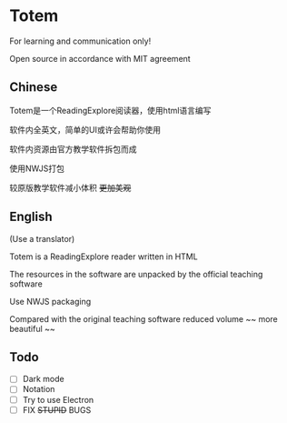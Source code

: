 # Totem

For learning and communication only!

Open source in accordance with MIT agreement

## Chinese 

Totem是一个ReadingExplore阅读器，使用html语言编写

软件内全英文，简单的UI或许会帮助你使用

软件内资源由官方教学软件拆包而成

使用NWJS打包

较原版教学软件减小体积 ~~更加美观~~

## English

(Use a translator)

Totem is a ReadingExplore reader written in HTML

The resources in the software are unpacked by the official teaching software

Use NWJS packaging

Compared with the original teaching software reduced volume ~~ more beautiful ~~

## Todo

- [ ] Dark mode
- [ ] Notation
- [ ] Try to use Electron
- [ ] FIX ~~STUPID~~ BUGS
